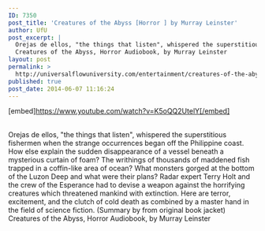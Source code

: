 ```yaml
---
ID: 7350
post_title: 'Creatures of the Abyss [Horror ] by Murray Leinster'
author: UfU
post_excerpt: |
  Orejas de ellos, "the things that listen", whispered the superstitious fishermen when the strange occurrences began off the Philippine coast. How else explain the sudden disappearance of a vessel beneath a mysterious curtain of foam? The writhings of thousands of maddened fish trapped in a coffin-like area of ocean? What monsters gorged at the bottom of the Luzon Deep and what were their plans? Radar expert Terry Holt and the crew of the Esperance had to devise a weapon against the horrifying creatures which threatened mankind with extinction. Here are terror, excitement, and the clutch of cold death as combined by a master hand in the field of science fiction. (Summary by from original book jacket)
  Creatures of the Abyss, Horror Audiobook, by Murray Leinster
layout: post
permalink: >
  http://universalflowuniversity.com/entertainment/creatures-of-the-abyss-horror-by-murray-leinster/
published: true
post_date: 2014-06-07 11:16:24
---
```

[embed]https://www.youtube.com/watch?v=K5oQQ2UtelY[/embed]</br></br>
<p>Orejas de ellos, "the things that listen", whispered the superstitious fishermen when the strange occurrences began off the Philippine coast. How else explain the sudden disappearance of a vessel beneath a mysterious curtain of foam? The writhings of thousands of maddened fish trapped in a coffin-like area of ocean? What monsters gorged at the bottom of the Luzon Deep and what were their plans? Radar expert Terry Holt and the crew of the Esperance had to devise a weapon against the horrifying creatures which threatened mankind with extinction. Here are terror, excitement, and the clutch of cold death as combined by a master hand in the field of science fiction. (Summary by from original book jacket)
Creatures of the Abyss, Horror Audiobook, by Murray Leinster</p>